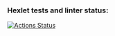 ### Hexlet tests and linter status:
[![Actions Status](https://github.com/KalyghniiA/java-project-78/workflows/hexlet-check/badge.svg)](https://github.com/KalyghniiA/java-project-78/actions)